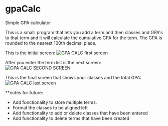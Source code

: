 # gpaCalc
Simple GPA calculator

This is a smalll program that lets you add a term and then classes and GPA's to that term and it will calculate the cumulative GPA for the term. 
The GPA is rounded to the nearest 100th decimal place. 

This is the initial screen:
![GPA CALC first screen](https://user-images.githubusercontent.com/96267228/174653643-64623649-3f0a-4429-bea4-05d971f282c6.png)

After you enter the term list is the next screen:
![GPA CALC SECOND SCREEN](https://user-images.githubusercontent.com/96267228/174653679-677aac25-a57a-46d4-8574-093fec4b4d35.png)

This is the final screen that shows your classes and the total GPA:
![GPA CALC last screen](https://user-images.githubusercontent.com/96267228/174653699-112f0407-edfa-4840-af14-2ae9cad453c7.png)


**notes for future:
- Add functionality to store multiple terms.
- Format the classes to be aligned left 
- Add functionality to add or delete classes that have been entered
- Add functionality to delete terms that have been created
